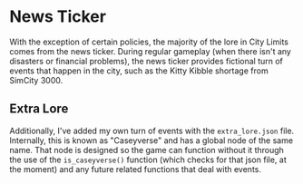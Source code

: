 # News Ticker

With the exception of certain policies, the majority of the lore in City Limits comes from the news ticker. During regular gameplay (when there isn't any disasters or financial problems), the news ticker provides fictional turn of events that happen in the city, such as the Kitty Kibble shortage from SimCity 3000.

## Extra Lore

Additionally, I've added my own turn of events with the ``extra_lore.json`` file. Internally, this is known as "Caseyverse" and has a global node of the same name. That node is designed so the game can function without it through the use of the ``is_caseyverse()`` function (which checks for that json file, at the moment) and any future related functions that deal with events.
